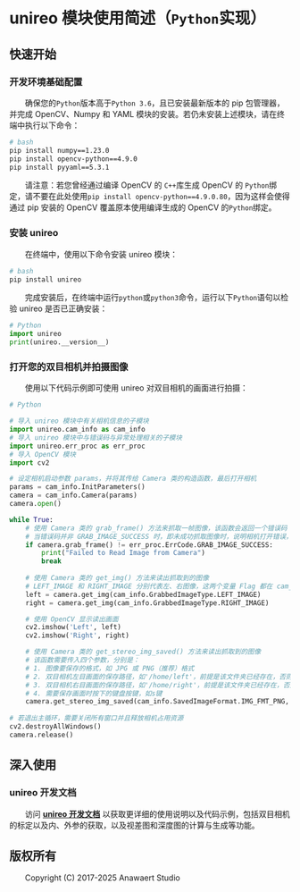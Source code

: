 # unireo 模块使用简述（` Python `实现）

## 快速开始

### 开发环境基础配置
&emsp;&emsp;确保您的` Python `版本高于` Python 3.6 `，且已安装最新版本的 pip 包管理器，并完成 OpenCV、Numpy 和 YAML 模块的安装。若仍未安装上述模块，请在终端中执行以下命令：

``` bash
# bash
pip install numpy==1.23.0
pip install opencv-python==4.9.0
pip install pyyaml==5.3.1
```

&emsp;&emsp;请注意：若您曾经通过编译 OpenCV 的 ` C++ `库生成 OpenCV 的 ` Python `绑定，请不要在此处使用` pip install opencv-python==4.9.0.80 `，因为这样会使得通过 pip 安装的 OpenCV 覆盖原本使用编译生成的 OpenCV 的` Python `绑定。

### 安装 unireo
&emsp;&emsp;在终端中，使用以下命令安装 unireo 模块：

``` bash
# bash
pip install unireo
```
&emsp;&emsp;完成安装后，在终端中运行` python `或` python3 `命令，运行以下` Python `语句以检验 unireo 是否已正确安装：

``` Python
# Python
import unireo
print(unireo.__version__)
```

### 打开您的双目相机并拍摄图像
&emsp;&emsp;使用以下代码示例即可使用 unireo 对双目相机的画面进行拍摄：

``` Python
# Python

# 导入 unireo 模块中有关相机信息的子模块
import unireo.cam_info as cam_info
# 导入 unireo 模块中与错误码与异常处理相关的子模块
import unireo.err_proc as err_proc
# 导入 OpenCV 模块
import cv2

# 设定相机启动参数 params，并将其传给 Camera 类的构造函数，最后打开相机
params = cam_info.InitParameters()
camera = cam_info.Camera(params)
camera.open()

while True:
    # 使用 Camera 类的 grab_frame() 方法来抓取一帧图像，该函数会返回一个错误码
    # 当错误码并非 GRAB_IMAGE_SUCCESS 时，即未成功抓取图像时，说明相机打开错误，即退出循环
    if camera.grab_frame() != err_proc.ErrCode.GRAB_IMAGE_SUCCESS:
        print("Failed to Read Image from Camera")
        break
    
    # 使用 Camera 类的 get_img() 方法来读出抓取到的图像
    # LEFT_IMAGE 和 RIGHT_IMAGE 分别代表左、右图像，这两个变量 Flag 都在 cam_info 的 GrabbedImageType 类中定义
    left = camera.get_img(cam_info.GrabbedImageType.LEFT_IMAGE)
    right = camera.get_img(cam_info.GrabbedImageType.RIGHT_IMAGE)

    # 使用 OpenCV 显示读出画面
    cv2.imshow('Left', left)
    cv2.imshow('Right', right)

    # 使用 Camera 类的 get_stereo_img_saved() 方法来读出抓取到的图像
    # 该函数需要传入四个参数，分别是：
    # 1. 图像要保存的格式，如 JPG 或 PNG（推荐）格式
    # 2. 双目相机左目画面的保存路径，如'/home/left'，前提是该文件夹已经存在，否则无法保存
    # 3. 双目相机右目画面的保存路径，如'/home/right'，前提是该文件夹已经存在，否则无法保存
    # 4. 需要保存画面时按下的键盘按键，如s键
    camera.get_stereo_img_saved(cam_info.SavedImageFormat.IMG_FMT_PNG, '/home/left', '/home/right', 's')
    
# 若退出主循环，需要关闭所有窗口并且释放相机占用资源
cv2.destroyAllWindows()
camera.release()
```

## 深入使用

### unireo 开发文档
&emsp;&emsp;访问 [**unireo 开发文档**]() 以获取更详细的使用说明以及代码示例，包括双目相机的标定以及内、外参的获取，以及视差图和深度图的计算与生成等功能。

## 版权所有
&emsp;&emsp;Copyright (C) 2017-2025 Anawaert Studio